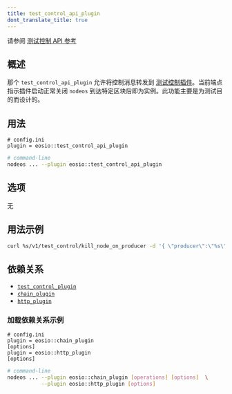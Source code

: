 ```yaml
---
title: test_control_api_plugin
dont_translate_title: true
---
```


请参阅 [测试控制 API 参考](https://docs.eosnetwork.com/apis/leap/latest/test_control.api/)

## 概述

那个 `test_control_api_plugin` 允许将控制消息转发到 [测试控制插件](./test-control-plugin.md)。当前端点指示插件启动正常关闭 `nodeos` 到达特定区块后即为实例。此功能主要是为测试目的而设计的。

## 用法

```console
# config.ini
plugin = eosio::test_control_api_plugin
```
```sh
# command-line
nodeos ... --plugin eosio::test_control_api_plugin
```

## 选项

无

## 用法示例

```sh
curl %s/v1/test_control/kill_node_on_producer -d '{ \"producer\":\"%s\", \"where_in_sequence\":%d, \"based_on_lib\":\"%s\" }' -X POST -H \"Content-Type: application/json\"" %
```

## 依赖关系

* [`test_control_plugin`](./test-control-plugin.md)
* [`chain_plugin`](./chain-plugin.md)
* [`http_plugin`](./http-plugin.md)

### 加载依赖关系示例

```console
# config.ini
plugin = eosio::chain_plugin
[options]
plugin = eosio::http_plugin
[options]
```
```sh
# command-line
nodeos ... --plugin eosio::chain_plugin [operations] [options]  \
           --plugin eosio::http_plugin [options]
```
